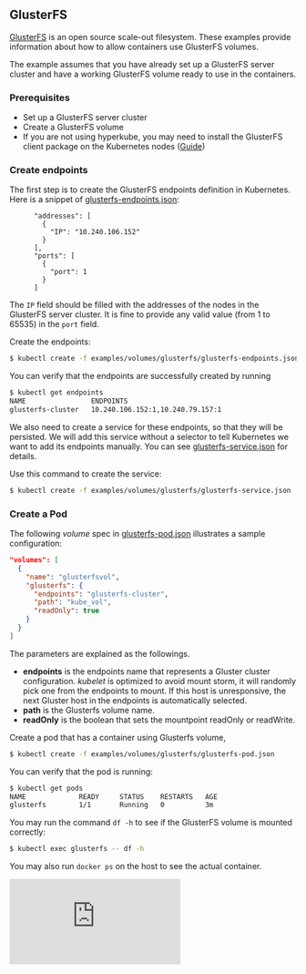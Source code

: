 ## GlusterFS

[GlusterFS](http://www.gluster.org) is an open source scale-out filesystem. These examples provide information about how to allow containers use GlusterFS volumes.

The example assumes that you have already set up a GlusterFS server cluster and have a working GlusterFS volume ready to use in the containers.

### Prerequisites

* Set up a GlusterFS server cluster
* Create a GlusterFS volume
* If you are not using hyperkube, you may need to install the GlusterFS client package on the Kubernetes nodes ([Guide](http://gluster.readthedocs.io/en/latest/Administrator%20Guide/))

### Create endpoints

The first step is to create the GlusterFS endpoints definition in Kubernetes. Here is a snippet of [glusterfs-endpoints.json](glusterfs-endpoints.json):

```
      "addresses": [
        {
          "IP": "10.240.106.152"
        }
      ],
      "ports": [
        {
          "port": 1
        }
      ]

```

The `IP` field should be filled with the addresses of the nodes in the GlusterFS server cluster. It is fine to provide any valid value (from 1 to 65535) in the `port` field.

Create the endpoints:

```sh
$ kubectl create -f examples/volumes/glusterfs/glusterfs-endpoints.json
```

You can verify that the endpoints are successfully created by running

```sh
$ kubectl get endpoints
NAME                ENDPOINTS
glusterfs-cluster   10.240.106.152:1,10.240.79.157:1
```

We also need to create a service for these endpoints, so that they will be persisted. We will add this service without a selector to tell Kubernetes we want to add its endpoints manually. You can see [glusterfs-service.json](glusterfs-service.json) for details.

Use this command to create the service:

```sh
$ kubectl create -f examples/volumes/glusterfs/glusterfs-service.json
```


### Create a Pod

The following *volume* spec in [glusterfs-pod.json](glusterfs-pod.json) illustrates a sample configuration:

```json
"volumes": [
  {
    "name": "glusterfsvol",
    "glusterfs": {
      "endpoints": "glusterfs-cluster",
      "path": "kube_vol",
      "readOnly": true
    }
  }
]
```

The parameters are explained as the followings.

- **endpoints** is the endpoints name that represents a Gluster cluster configuration. *kubelet* is optimized to avoid mount storm, it will randomly pick one from the endpoints to mount. If this host is unresponsive, the next Gluster host in the endpoints is automatically selected.
- **path** is the Glusterfs volume name.
- **readOnly** is the boolean that sets the mountpoint readOnly or readWrite.

Create a pod that has a container using Glusterfs volume,

```sh
$ kubectl create -f examples/volumes/glusterfs/glusterfs-pod.json
```

You can verify that the pod is running:

```sh
$ kubectl get pods
NAME             READY     STATUS    RESTARTS   AGE
glusterfs        1/1       Running   0          3m
```

You may run the command `df -h` to see if the GlusterFS volume is mounted correctly:

```sh
$ kubectl exec glusterfs -- df -h
```

You may also run `docker ps` on the host to see the actual container.


<!-- BEGIN MUNGE: GENERATED_ANALYTICS -->
[![Analytics](https://kubernetes-site.appspot.com/UA-36037335-10/GitHub/examples/volumes/glusterfs/README.md?pixel)]()
<!-- END MUNGE: GENERATED_ANALYTICS -->
